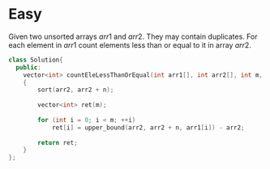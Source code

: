 # Easy

Given two unsorted arrays $arr1$ and $arr2$. They may contain duplicates. For each element in $arr1$ count elements less than or equal to it in array $arr2$.

```cpp
class Solution{
  public:
    vector<int> countEleLessThanOrEqual(int arr1[], int arr2[], int m, int n)
    {
        sort(arr2, arr2 + n);
        
        vector<int> ret(m);
        
        for (int i = 0; i < m; ++i)
            ret[i] = upper_bound(arr2, arr2 + n, arr1[i]) - arr2;
        
        return ret;
    }
};
```
